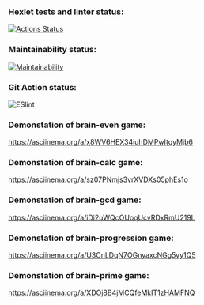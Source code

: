 ### Hexlet tests and linter status:
[![Actions Status](https://github.com/SkyAjax/frontend-project-lvl1/workflows/hexlet-check/badge.svg)](https://github.com/SkyAjax/frontend-project-lvl1/actions)
### Maintainability status:
[![Maintainability](https://api.codeclimate.com/v1/badges/a99a88d28ad37a79dbf6/maintainability)](https://codeclimate.com/github/codeclimate/codeclimate/maintainability)
### Git Action status:
![ESlint](https://github.com/SkyAjax/frontend-project-lvl1/actions/workflows/nodejs.yml/badge.svg)
### Demonstation of brain-even game:
https://asciinema.org/a/x8WV6HEX34iuhDMPwItqyMjb6
### Demonstation of brain-calc game:
https://asciinema.org/a/sz07PNmjs3vrXVDXs05phEs1o
### Demonstation of brain-gcd game:
https://asciinema.org/a/iDi2uWQcOUoqUcvRDxRmU219L
### Demonstation of brain-progression game:
https://asciinema.org/a/U3CnLDqN7OGnyaxcNGg5vy1Q5
### Demonstation of brain-prime game:
https://asciinema.org/a/XDOj8B4jMCQfeMkIT1zHAMFNQ